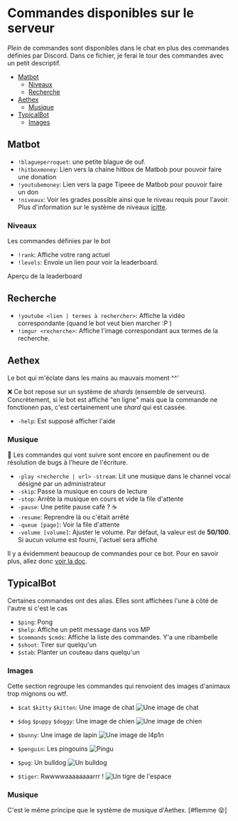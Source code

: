# Commandes disponibles sur le serveur
*Plein* de commandes sont disponibles dans le chat en plus des commandes définies par Discord.
Dans ce fichier, je ferai le tour des commandes avec un petit descriptif.

- [Matbot](#matbot)
    - [Niveaux](#niveaux)
    - [Recherche](#recherche)
- [Aethex](#aethex)
    - [Musique](#musique)
- [TypicalBot](#typicalbot)
    - [Images](#images)

## Matbot
- `!blagueperroquet`: une petite blague de ouf.
- `!hitboxmoney`: Lien vers la chaine hitbox de Matbob pour pouvoir faire une donation
- `!youtubemoney`: Lien vers la page Tipeee de Matbob pour pouvoir faire un don
- `!niveaux`: Voir les grades possible ainsi que le niveau requis pour l'avoir. Plus d'information sur le système de niveaux [icitte](niveaux.md).

### Niveaux
Les commandes définies par le bot
- `!rank`: Affiche votre rang actuel
- `!levels`: Envoie un lien pour voir la leaderboard.

Aperçu de la leaderboard

## Recherche
- `!youtube <lien | termes à rechercher>`: Affiche la vidéo correspondante (quand le bot veut bien marcher :P )
- `!imgur <recherche>`: Affiche l'image correspondant aux termes de la recherche.

## Aethex
Le bot qui m'éclate dans les mains au mauvais moment ^^'

:x: Ce bot repose sur un système de *shards* (ensemble de serveurs). Concrètement, si le bot est affiché "en ligne" mais que la commande ne fonctionen pas, c'est certainement une *shard* qui est cassée.

- `-help`: Est supposé afficher l'aide

### Musique
:construction: Les commandes qui vont suivre sont encore en paufinement ou de résolution de bugs à l'heure de l'écriture.

- `-play <recherche | url>` `-stream`: Lit une musique dans le channel vocal désigné par un administrateur
- `-skip`: Passe la musique en cours de lecture
- `-stop`: Arrête la musique en cours et vide la file d'attente
- `-pause`: Une petite pause café ? :coffee:
- `-resume`: Reprendre là ou c'était arrêté
- `-queue [page]`: Voir la file d'attente
- `-volume [volume]`: Ajuster le volume. Par défaut, la valeur est de **50/100**. Si aucun volume est fourni, l'actuel sera affiché

Il y a évidemment beaucoup de commandes pour ce bot. Pour en savoir plus, allez donc [voir la doc](https://aethex.xyz/documentation/reference/commands).

## TypicalBot
Certaines commandes ont des alias. Elles sont affichées l'une à côté de l'autre si c'est le cas
- `$ping`: Pong
- `$help`: Affiche un petit message dans vos MP
- `$commands` `$cmds`: Affiche la liste des commandes. Y'a une ribambelle
- `$shoot`: Tirer sur quelqu'un
- `$stab`: Planter un couteau dans quelqu'un

### Images
Cette section regroupe les commandes qui renvoient des images d'animaux trop mignons ou wtf.

- `$cat` `$kitty` `$kitten`: Une image de chat
![Une image de chat][cat]

- `$dog` `$puppy` `$doggy`: Une image de chien
![Une image de chien][dog]

- `$bunny`: Une image de lapin
![Une image de l4p1n][bunny]

- `$penguin`: Les pingouins
![Pingu][Pingu]

- `$pug`: Un bulldog
![Un bulldog][pug]

- `$tiger`: Rwwwwaaaaaaaarrr !
![Un tigre de l'espace][tiger]

### Musique
C'est le même principe que le système de musique d'Aethex. [#flemme :stuck_out_tongue_closed_eyes:]

[leaderboard]: images/leaderboard.png
[cat]: http://random.cat/i/dgzxtZj.jpg
[dog]: https://cdn.discordapp.com/attachments/212992219261435904/221722598701006859/doggie.jpg
[bunny]: https://media.bunnies.io/poster/132.png
[Pingu]: http://penguin.wtf/images/4.png
[pug]: http://28.media.tumblr.com/tumblr_lj66zmgKEN1qcd23mo1_500.png
[tiger]: https://api.typicalbot.com/tiger/images/tiger8.png
